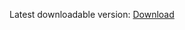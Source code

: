 Latest downloadable version: [Download](https://github.com/No-Deadlines/UPaint-Standalone/raw/master/UPaint%20Standalone%201.1.1.zip)
